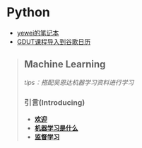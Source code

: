 # Python

* [yewei的笔记本](https://github.com/ywandy/Re_learn_python)
* [GDUT课程导入到谷歌日历](https://github.com/ywandy/GDUT_Lesson_TO_GOOGLE)

>## Machine Learning
>
>_tips：搭配吴恩达机器学习资料进行学习_
>
>### 引言(Introducing)
>- [**欢迎**](ML/ML_welcome.md)
>- [**机器学习是什么**](ML/ML_What_is_machine_learning.md)
>- [**监督学习**](ML/ML_Supervised_Learning.md)
